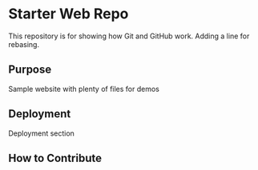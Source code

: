 # Starter Web Repo

This repository is for showing how Git and GitHub work.
Adding a line for rebasing.

## Purpose

Sample website with plenty of files for demos

## Deployment 

Deployment section

## How to Contribute